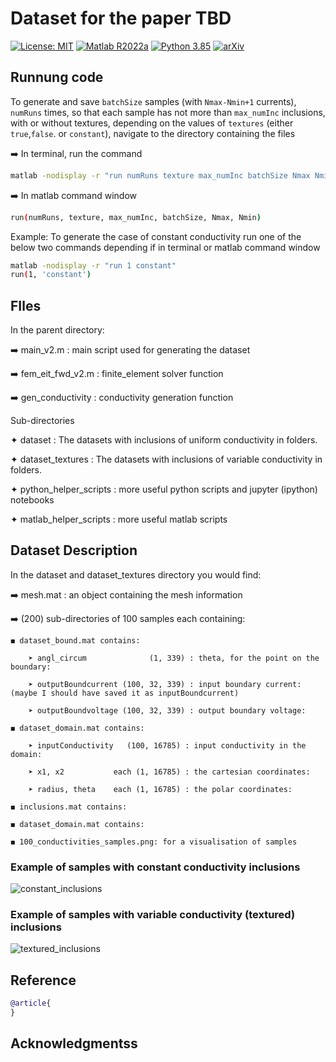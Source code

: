 # Dataset for the paper TBD
[![License: MIT](https://img.shields.io/badge/License-MIT-yellow.svg)](./LICENSE)
[![Matlab R2022a](https://img.shields.io/badge/Matlab-R2022a-orange.svg)](https://www.python.org/downloads/release/python-3100/)
[![Python 3.85](https://img.shields.io/badge/python-3.85-blue.svg)](https://www.python.org/downloads/release/python-385/)
[![arXiv](https://img.shields.io/badge/arXiv-xxxx.xxxxx-b31b1b.svg)](TBD)

## Runnung code
To generate and save ```batchSize``` samples (with ```Nmax-Nmin+1``` currents), ```numRuns``` times, 
so that each sample has not more than ```max_numInc``` inclusions, with or without textures, 
depending on the values of ```textures``` (either ```true```,```false```. or ```constant```),  navigate to the directory containing the files

➡️ In terminal, run the command
```bash
matlab -nodisplay -r "run numRuns texture max_numInc batchSize Nmax Nmin"
```

➡️ In matlab command window
```bash
run(numRuns, texture, max_numInc, batchSize, Nmax, Nmin)
```
Example: To generate the case of constant conductivity run one of the below two commands depending if in terminal or matlab command window
```bash
matlab -nodisplay -r "run 1 constant"
run(1, 'constant')
```

## FIles
In the parent directory: 

➡️ main_v2.m        : main script used for generating the dataset

➡️ fem_eit_fwd_v2.m : finite_element solver function

➡️ gen_conductivity : conductivity generation function

Sub-directories

✦ dataset               : The datasets with inclusions of uniform conductivity in folders. 

✦ dataset_textures      : The datasets with inclusions of variable conductivity in folders.

✦ python_helper_scripts : more useful python scripts and jupyter (ipython) notebooks

✦ matlab_helper_scripts : more useful matlab scripts

## Dataset Description

In the dataset and dataset_textures directory you would find: 

➡️ mesh.mat : an object containing the mesh information

➡️ (200) sub-directories of 100 samples each containing:

	◼️ dataset_bound.mat contains:
	
		➤ angl_circum              (1, 339) : theta, for the point on the boundary:  
		
		➤ outputBoundcurrent (100, 32, 339) : input boundary current: (maybe I should have saved it as inputBoundcurrent)
		
		➤ outputBoundvoltage (100, 32, 339) : output boundary voltage: 
	
	◼️ dataset_domain.mat contains: 
	
		➤ inputConductivity   (100, 16785) : input conductivity in the domain: 
		
		➤ x1, x2           each (1, 16785) : the cartesian coordinates: 
		
		➤ radius, theta    each (1, 16785) : the polar coordinates:  
	
	◼️ inclusions.mat contains: 
	
	◼️ dataset_domain.mat contains: 
	
	◼️ 100_conductivities_samples.png: for a visualisation of samples 
	
### Example of samples with constant conductivity inclusions
![constant_inclusions](https://drive.google.com/uc?export=view&id=119M4oo_ycrYwpDIdxgvwSXwvoTc7ksTM)

### Example of samples with variable conductivity (textured) inclusions
![textured_inclusions](https://drive.google.com/uc?export=view&id=1mtgaT4YWAA-DEyQ5AVLuKwMtDXrmtrNH)

## Reference
```bibtex
@article{
}
```
## Acknowledgmentss



